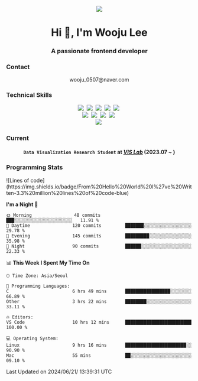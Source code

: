 <p align="center">
  <img src="https://capsule-render.vercel.app/api?type=soft&color=auto&height=150&section=header&text=wj-cosmos57&fontSize=70&animation=twinkling">
</p>

<h1 align="center">Hi 👋, I'm Wooju Lee</h1>
<h3 align="center">A passionate frontend developer</h3>

<h3 align="left">Contact</h3>
<p align="center">
  wooju_0507@naver.com
</p>

<h3 align="left">Technical Skills</h3>
<p align="center">
  <img src="https://img.shields.io/badge/C-A8B9CC?style=flat-square&logo=C&logoColor=white"/>&nbsp 
  <img src="https://img.shields.io/badge/C++-00599C?style=flat-square&logo=C%2B%2B&logoColor=white"/>&nbsp
  <img src="https://img.shields.io/badge/Python-3766AB?style=flat-square&logo=Python&logoColor=white"/>&nbsp 
  <img src="https://img.shields.io/badge/Java-007396?style=flat-square&logo=java&logoColor=white"/>&nbsp
  <img src="https://img.shields.io/badge/Javascript-f0db4e?style=flat-square&logo=javascript&logoColor=white"/>&nbsp 
  <br>
  <img src="https://img.shields.io/badge/CSS-1572B6?style=flat-square&logo=css3&logoColor=white"/>&nbsp 
  <img src="https://img.shields.io/badge/HTML-E34F26?style=flat-square&logo=html5&logoColor=white"/>&nbsp 
  <img src="https://img.shields.io/badge/React-61dafb?style=flat-square&logo=React&logoColor=white"/>&nbsp 
  <img src="https://img.shields.io/badge/React%20Native-61dafb?style=flat-square&logo=React&logoColor=white"/>&nbsp
  <br>
  <img src="https://img.shields.io/badge/D3.js-F9A03C?style=flat-square&logo=d3.js&logoColor=white"/>&nbsp
</p>

<h3 align="left">Current</h3>
<h4 align="center">
  <code>Data Visualization Research Student</code> at 
  <a href="http://vis.ssu.ac.kr/" target="_blank"><strong><em>VIS Lab</em></strong></a> (2023.07 ~ )
</h4>

<h3 align="left">Programming Stats</h3>
<!--START_SECTION:waka-->
![Lines of code](https://img.shields.io/badge/From%20Hello%20World%20I%27ve%20Written-3.3%20million%20lines%20of%20code-blue)

**I'm a Night 🦉**

```text
🌞 Morning                48 commits          ███░░░░░░░░░░░░░░░░░░░░░░   11.91 %
🌆 Daytime                120 commits         ███████░░░░░░░░░░░░░░░░░░   29.78 %
🌃 Evening                145 commits         █████████░░░░░░░░░░░░░░░░   35.98 %
🌙 Night                  90 commits          ██████░░░░░░░░░░░░░░░░░░░   22.33 %
```

📊 **This Week I Spent My Time On**

```text
🕑︎ Time Zone: Asia/Seoul

💬 Programming Languages:
C                        6 hrs 49 mins       █████████████████░░░░░░░░   66.89 %
Other                    3 hrs 22 mins       ████████░░░░░░░░░░░░░░░░░   33.11 %

🔥 Editors:
VS Code                  10 hrs 12 mins      █████████████████████████   100.00 %

💻 Operating System:
Linux                    9 hrs 16 mins       ███████████████████████░░   90.90 %
Mac                      55 mins             ██░░░░░░░░░░░░░░░░░░░░░░░   09.10 %
```

Last Updated on 2024/06/21/ 13:39:31 UTC

<!--END_SECTION:waka-->

<!--
**wj-cosmos57/wj-cosmos57** is a ✨ _special_ ✨ repository because its `README.md` (this file) appears on your GitHub profile.

Here are some ideas to get you started:

- 🔭 I’m currently working on ...
- 🌱 I’m currently learning ...
- 👯 I’m looking to collaborate on ...
- 🤔 I’m looking for help with ...
- 💬 Ask me about ...
- 📫 How to reach me: ...
- 😄 Pronouns: ...
- ⚡ Fun fact: ...
-->

